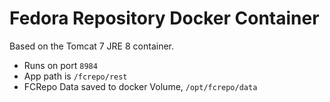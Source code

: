 # Fedora Repository Docker Container

Based on the Tomcat 7 JRE 8 container.

- Runs on port `8984`
- App path is `/fcrepo/rest`
- FCRepo Data saved to docker Volume, `/opt/fcrepo/data`
